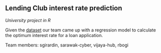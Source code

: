 ## Lending Club interest rate prediction

*University project in R*

Given the [dataset](https://moodle.fhnw.ch/mod/resource/view.php?id=1326059) our team came up with a regression model to calculate the optimum interest rate for a loan application.

Team members: sgirardin, sarawak-cyber, vijaya-hub, rbogi
